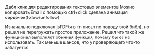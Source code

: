 Дабл клик для редактирования текстовых элементов
Можно копировать Email с помощью ctrl+click
сделана анимация сердечек(follow/unfollow)


Изначально подключал jsPDF(я в тп писал по поводу этой библ), но решил не перегружать простое приложение.
Решил что такой же функционал выполняет обычная функция, почему бы ее не использовать.
Так меньше шансов, что у проверяющего что-то забагуется
